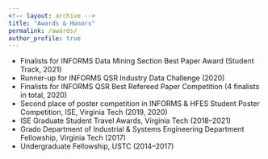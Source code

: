 ```yaml
---
<!-- layout: archive -->
title: "Awards & Honors"
permalink: /awards/
author_profile: true
---
```

*  Finalists for INFORMS Data Mining Section Best Paper Award (Student Track, 2021)
*  Runner-up for INFORMS QSR Industry Data Challenge (2020)
*  Finalists for INFORMS QSR Best Refereed Paper Competition (4 finalists in total, 2020)
*  Second place of poster competition in INFORMS & HFES Student Poster Competition, ISE, Virginia Tech (2019, 2020)
*  ISE Graduate Student Travel Awards, Virginia Tech (2018–2021)
*  Grado Department of Industrial & Systems Engineering Department Fellowship, Virginia Tech (2017)
*  Undergraduate Fellowship, USTC (2014–2017)
